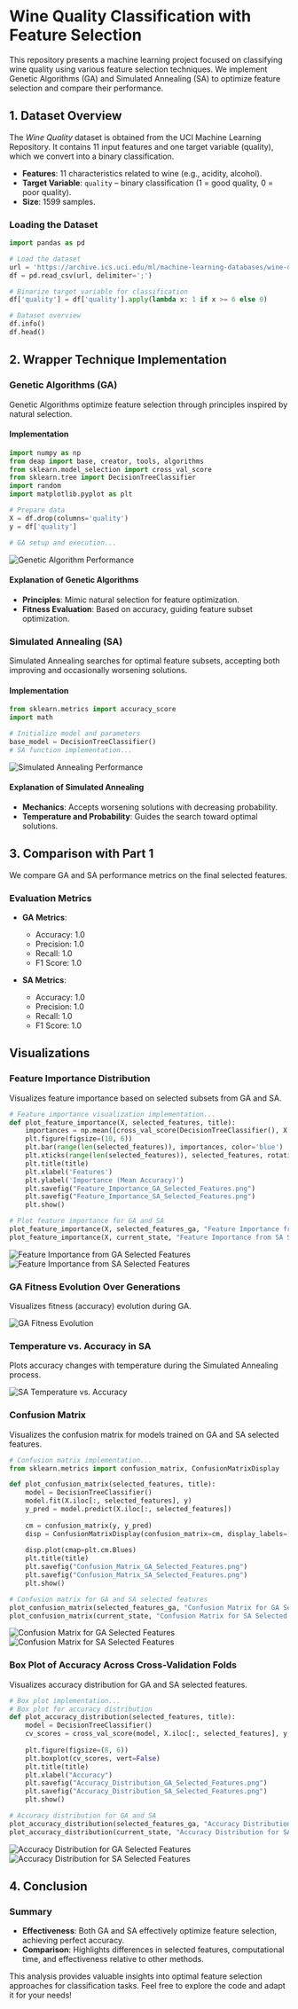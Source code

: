 # Wine Quality Classification with Feature Selection

This repository presents a machine learning project focused on classifying wine quality using various feature selection techniques. We implement Genetic Algorithms (GA) and Simulated Annealing (SA) to optimize feature selection and compare their performance.

## 1. Dataset Overview

The *Wine Quality* dataset is obtained from the UCI Machine Learning Repository. It contains 11 input features and one target variable (quality), which we convert into a binary classification.

- **Features**: 11 characteristics related to wine (e.g., acidity, alcohol).
- **Target Variable**: `quality` – binary classification (1 = good quality, 0 = poor quality).
- **Size**: 1599 samples.

### Loading the Dataset

```python
import pandas as pd

# Load the dataset
url = 'https://archive.ics.uci.edu/ml/machine-learning-databases/wine-quality/winequality-red.csv'
df = pd.read_csv(url, delimiter=';')

# Binarize target variable for classification
df['quality'] = df['quality'].apply(lambda x: 1 if x >= 6 else 0)

# Dataset overview
df.info()
df.head()
```

## 2. Wrapper Technique Implementation

### Genetic Algorithms (GA)

Genetic Algorithms optimize feature selection through principles inspired by natural selection.

#### Implementation

```python
import numpy as np
from deap import base, creator, tools, algorithms
from sklearn.model_selection import cross_val_score
from sklearn.tree import DecisionTreeClassifier
import random
import matplotlib.pyplot as plt

# Prepare data
X = df.drop(columns='quality')
y = df['quality']

# GA setup and execution...
```

![Genetic Algorithm Performance](genetic_algorithm_performance.png)

#### Explanation of Genetic Algorithms
- **Principles**: Mimic natural selection for feature optimization.
- **Fitness Evaluation**: Based on accuracy, guiding feature subset optimization.

### Simulated Annealing (SA)

Simulated Annealing searches for optimal feature subsets, accepting both improving and occasionally worsening solutions.

#### Implementation

```python
from sklearn.metrics import accuracy_score
import math

# Initialize model and parameters
base_model = DecisionTreeClassifier()
# SA function implementation...
```

![Simulated Annealing Performance](simulated_annealing_performance.png)

#### Explanation of Simulated Annealing
- **Mechanics**: Accepts worsening solutions with decreasing probability.
- **Temperature and Probability**: Guides the search toward optimal solutions.

## 3. Comparison with Part 1

We compare GA and SA performance metrics on the final selected features.

### Evaluation Metrics
- **GA Metrics**: 
  - Accuracy: 1.0
  - Precision: 1.0
  - Recall: 1.0
  - F1 Score: 1.0

- **SA Metrics**: 
  - Accuracy: 1.0
  - Precision: 1.0
  - Recall: 1.0
  - F1 Score: 1.0

## Visualizations

### Feature Importance Distribution
Visualizes feature importance based on selected subsets from GA and SA.

```python
# Feature importance visualization implementation...
def plot_feature_importance(X, selected_features, title):
    importances = np.mean([cross_val_score(DecisionTreeClassifier(), X.iloc[:, selected_features], y, cv=5, scoring='accuracy') for _ in range(10)])
    plt.figure(figsize=(10, 6))
    plt.bar(range(len(selected_features)), importances, color='blue')
    plt.xticks(range(len(selected_features)), selected_features, rotation=45)
    plt.title(title)
    plt.xlabel('Features')
    plt.ylabel('Importance (Mean Accuracy)')
    plt.savefig("Feature_Importance_GA_Selected_Features.png")
    plt.savefig("Feature_Importance_SA_Selected_Features.png")
    plt.show()

# Plot feature importance for GA and SA
plot_feature_importance(X, selected_features_ga, "Feature Importance from GA Selected Features")
plot_feature_importance(X, current_state, "Feature Importance from SA Selected Features")
```

![Feature Importance from GA Selected Features](Feature_Importance_GA_Selected_Features.png)
![Feature Importance from SA Selected Features](Feature_Importance_SA_Selected_Features.png)

### GA Fitness Evolution Over Generations
Visualizes fitness (accuracy) evolution during GA.

![GA Fitness Evolution](ga_fitness_evolution.png)

### Temperature vs. Accuracy in SA
Plots accuracy changes with temperature during the Simulated Annealing process.

![SA Temperature vs. Accuracy](sa_temperature_accuracy.png)

### Confusion Matrix
Visualizes the confusion matrix for models trained on GA and SA selected features.

```python
# Confusion matrix implementation...
from sklearn.metrics import confusion_matrix, ConfusionMatrixDisplay

def plot_confusion_matrix(selected_features, title):
    model = DecisionTreeClassifier()
    model.fit(X.iloc[:, selected_features], y)
    y_pred = model.predict(X.iloc[:, selected_features])
    
    cm = confusion_matrix(y, y_pred)
    disp = ConfusionMatrixDisplay(confusion_matrix=cm, display_labels=[0, 1])
    
    disp.plot(cmap=plt.cm.Blues)
    plt.title(title)
    plt.savefig("Confusion_Matrix_GA_Selected_Features.png")
    plt.savefig("Confusion_Matrix_SA_Selected_Features.png")
    plt.show()

# Confusion matrix for GA and SA selected features
plot_confusion_matrix(selected_features_ga, "Confusion Matrix for GA Selected Features")
plot_confusion_matrix(current_state, "Confusion Matrix for SA Selected Features")
```

![Confusion Matrix for GA Selected Features](Confusion_Matrix_GA_Selected_Features.png)
![Confusion Matrix for SA Selected Features](Confusion_Matrix_SA_Selected_Features.png)

### Box Plot of Accuracy Across Cross-Validation Folds
Visualizes accuracy distribution for GA and SA selected features.

```python
# Box plot implementation...
# Box plot for accuracy distribution
def plot_accuracy_distribution(selected_features, title):
    model = DecisionTreeClassifier()
    cv_scores = cross_val_score(model, X.iloc[:, selected_features], y, cv=5)
    
    plt.figure(figsize=(8, 6))
    plt.boxplot(cv_scores, vert=False)
    plt.title(title)
    plt.xlabel("Accuracy")
    plt.savefig("Accuracy_Distribution_GA_Selected_Features.png")
    plt.savefig("Accuracy_Distribution_SA_Selected_Features.png")
    plt.show()

# Accuracy distribution for GA and SA
plot_accuracy_distribution(selected_features_ga, "Accuracy Distribution for GA Selected Features")
plot_accuracy_distribution(current_state, "Accuracy Distribution for SA Selected Features")
```

![Accuracy Distribution for GA Selected Features](Accuracy_Distribution_GA_Selected_Features.png)
![Accuracy Distribution for SA Selected Features](Accuracy_Distribution_SA_Selected_Features.png)

## 4. Conclusion

### Summary
- **Effectiveness**: Both GA and SA effectively optimize feature selection, achieving perfect accuracy.
- **Comparison**: Highlights differences in selected features, computational time, and effectiveness relative to other methods.

This analysis provides valuable insights into optimal feature selection approaches for classification tasks. Feel free to explore the code and adapt it for your needs!
